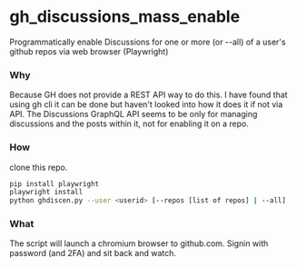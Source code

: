 # gh_discussions_mass_enable
Programmatically enable Discussions for one or more (or --all) of a user's github repos via web browser (Playwright)

### Why
Because GH does not provide a REST API way to do this. I have found that using gh cli it can be done but haven't looked into how it does it if not via API. The Discussions GraphQL API seems to be only for managing discussions and the posts within it, not for enabling it on a repo.

### How
clone this repo.
```bash
pip install playwright
playwright install
python ghdiscen.py --user <userid> [--repos [list of repos] | --all]
```
### What
The script will launch a chromium browser to github.com. Signin with password (and 2FA) and sit back and watch.

